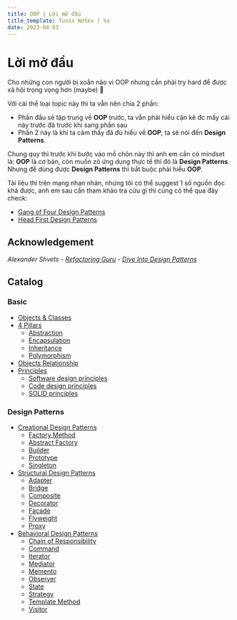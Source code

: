 ```yaml
---
title: OOP | Lời mở đầu
title_template: Tusss Notes | %s
date: 2023-04-03
---
```


# Lời mở đầu

Cho những con người bị xoắn não vì OOP nhưng cần phải try hard để được xã hội trọng vọng hơn (maybe) 🐧

Với cái thể loại topic này thì ta vẫn nên chia 2 phần:

- Phần đầu sẽ tập trung về **OOP** trước, ta vẫn phải hiểu cặn kẽ đc mấy cái này trước đã trước khi sang phần sau
- Phần 2 này là khi ta cảm thấy đã đủ hiểu về **OOP**, ta sẽ nói đến **Design Patterns**.

Chung quy thì trước khi bước vào mồ chôn này thì anh em cần có mindset là: **OOP** là cơ bản, còn muốn zô ứng dụng thực tế thì đó là **Design Patterns**. Nhưng để dùng được **Design Patterns** thì bắt buộc phải hiểu **OOP**.

Tài liệu thì trên mạng nhan nhản, nhưng tôi có thể suggest 1 số nguồn đọc khá được, anh em sau cần
tham khảo tra cứu gì thì cũng có thể qua đây check:

- [Gang of Four Design Patterns](https://www.amazon.com/Design-Patterns-Object-Oriented-Addison-Wesley-Professional-ebook/dp/B000SEIBB8)
- [Head First Design Patterns](https://www.amazon.com/Head-First-Design-Patterns-Brain-Friendly/dp/0596007124)

## Acknowledgement

*Alexander Shvets - [Refactoring Guru](https://refactoring.guru) - [Dive Into Design Patterns](https://refactoring.guru/design-patterns/book)*

## Catalog

### Basic

- [Objects & Classes](/oop/objects-and-classes)
- [4 Pillars](#)
  - [Abstraction](/oop/4-pillars/abstraction)
  - [Encapsulation](/oop/4-pillars/encapsulation)
  - [Inheritance](/oop/4-pillars/inheritance)
  - [Polymorphism](/oop/4-pillars/polymorphism)
- [Objects Relationship](/oop/objects-relationship)
- [Principles](#)
  - [Software design principles](/oop/principles/software-design)
  - [Code design principles](/oop/principles/code-design)
  - [SOLID principles](/oop/principles/solid)

### Design Patterns

- [Creational Design Patterns](#)
  - [Factory Method](/oop/design-patterns/factory-method)
  - [Abstract Factory](/oop/design-patterns/abstract-factory)
  - [Builder](/oop/design-patterns/builder)
  - [Prototype](/oop/design-patterns/prototype)
  - [Singleton](/oop/design-patterns/singleton)
- [Structural Design Patterns](#)
  - [Adapter](/oop/design-patterns/adapter)
  - [Bridge](/oop/design-patterns/bridge)
  - [Composite](/oop/design-patterns/composite)
  - [Decorator](/oop/design-patterns/decorator)
  - [Facade](/oop/design-patterns/facade)
  - [Flyweight](/oop/design-patterns/flyweight)
  - [Proxy](/oop/design-patterns/proxy)
- [Behavioral Design Patterns](#)
  - [Chain of Responsibility](#)
  - [Command](#)
  - [Iterator](#)
  - [Mediator](#)
  - [Memento](#)
  - [Observer](#)
  - [State](#)
  - [Strategy](#)
  - [Template Method](#)
  - [Visitor](#)
